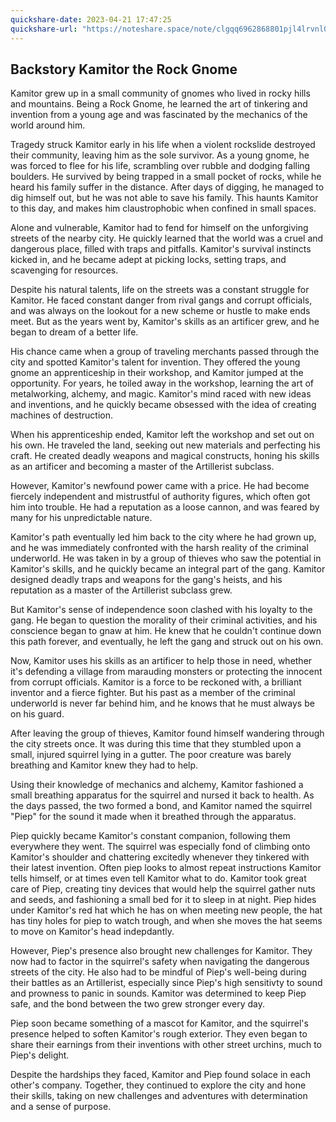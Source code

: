 ```yaml
---
quickshare-date: 2023-04-21 17:47:25
quickshare-url: "https://noteshare.space/note/clgqq6962868801pjl4lrvnl0#ATcaQWTJ4/1+3c9WHb6Cu/aMXrUrSNhV7sf8oHp9fCg"
---
```

## Backstory Kamitor the Rock Gnome

Kamitor grew up in a small community of gnomes who lived in rocky hills and mountains. Being a Rock Gnome, he learned the art of tinkering and invention from a young age and was fascinated by the mechanics of the world around him.

Tragedy struck Kamitor early in his life when a violent rockslide destroyed their community, leaving him as the sole survivor. As a young gnome, he was forced to flee for his life, scrambling over rubble and dodging falling boulders. He survived by being trapped in a small pocket of rocks, while he heard his family suffer in the distance. After days of digging, he managed to dig himself out, but he was not able to save his family. This haunts Kamitor to this day, and makes him claustrophobic when confined in small spaces.

Alone and vulnerable, Kamitor had to fend for himself on the unforgiving streets of the nearby city. He quickly learned that the world was a cruel and dangerous place, filled with traps and pitfalls. Kamitor's survival instincts kicked in, and he became adept at picking locks, setting traps, and scavenging for resources.

Despite his natural talents, life on the streets was a constant struggle for Kamitor. He faced constant danger from rival gangs and corrupt officials, and was always on the lookout for a new scheme or hustle to make ends meet. But as the years went by, Kamitor's skills as an artificer grew, and he began to dream of a better life.

His chance came when a group of traveling merchants passed through the city and spotted Kamitor's talent for invention. They offered the young gnome an apprenticeship in their workshop, and Kamitor jumped at the opportunity. For years, he toiled away in the workshop, learning the art of metalworking, alchemy, and magic. Kamitor's mind raced with new ideas and inventions, and he quickly became obsessed with the idea of creating machines of destruction.

When his apprenticeship ended, Kamitor left the workshop and set out on his own. He traveled the land, seeking out new materials and perfecting his craft. He created deadly weapons and magical constructs, honing his skills as an artificer and becoming a master of the Artillerist subclass.

However, Kamitor's newfound power came with a price. He had become fiercely independent and mistrustful of authority figures, which often got him into trouble. He had a reputation as a loose cannon, and was feared by many for his unpredictable nature.

Kamitor's path eventually led him back to the city where he had grown up, and he was immediately confronted with the harsh reality of the criminal underworld. He was taken in by a group of thieves who saw the potential in Kamitor's skills, and he quickly became an integral part of the gang. Kamitor designed deadly traps and weapons for the gang's heists, and his reputation as a master of the Artillerist subclass grew.

But Kamitor's sense of independence soon clashed with his loyalty to the gang. He began to question the morality of their criminal activities, and his conscience began to gnaw at him. He knew that he couldn't continue down this path forever, and eventually, he left the gang and struck out on his own.

Now, Kamitor uses his skills as an artificer to help those in need, whether it's defending a village from marauding monsters or protecting the innocent from corrupt officials. Kamitor is a force to be reckoned with, a brilliant inventor and a fierce fighter. But his past as a member of the criminal underworld is never far behind him, and he knows that he must always be on his guard.

After leaving the group of thieves, Kamitor found himself wandering through the city streets once. It was during this time that they stumbled upon a small, injured squirrel lying in a gutter. The poor creature was barely breathing and Kamitor knew they had to help.

Using their knowledge of mechanics and alchemy, Kamitor fashioned a small breathing apparatus for the squirrel and nursed it back to health. As the days passed, the two formed a bond, and Kamitor named the squirrel "Piep" for the sound it made when it breathed through the apparatus.

Piep quickly became Kamitor's constant companion, following them everywhere they went. The squirrel was especially fond of climbing onto Kamitor's shoulder and chattering excitedly whenever they tinkered with their latest invention. Often piep looks to almost repeat instructions Kamitor tells himself, or at times even tell Kamitor what to do. Kamitor took great care of Piep, creating tiny devices that would help the squirrel gather nuts and seeds, and fashioning a small bed for it to sleep in at night. Piep hides under Kamitor's red hat which he has on when meeting new people, the hat has tiny holes for piep to watch trough, and when she moves the hat seems to move on Kamitor's head indepdantly.

However, Piep's presence also brought new challenges for Kamitor. They now had to factor in the squirrel's safety when navigating the dangerous streets of the city. He also had to be mindful of Piep's well-being during their battles as an Artillerist, especially since Piep's high sensitivty to sound and prowness to panic in sounds. Kamitor was determined to keep Piep safe, and the bond between the two grew stronger every day.

Piep soon became something of a mascot for Kamitor, and the squirrel's presence helped to soften Kamitor's rough exterior. They even began to share their earnings from their inventions with other street urchins, much to Piep's delight. 

Despite the hardships they faced, Kamitor and Piep found solace in each other's company. Together, they continued to explore the city and hone their skills, taking on new challenges and adventures with determination and a sense of purpose. 


